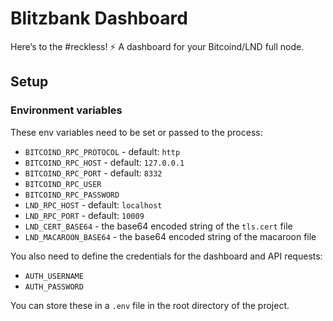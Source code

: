 # Blitzbank Dashboard

Here‘s to the #reckless! ⚡️
A dashboard for your Bitcoind/LND full node.

## Setup

### Environment variables

These env variables need to be set or passed to the process:

- `BITCOIND_RPC_PROTOCOL` - default: `http`
- `BITCOIND_RPC_HOST` - default: `127.0.0.1`
- `BITCOIND_RPC_PORT` - default: `8332`
- `BITCOIND_RPC_USER`
- `BITCOIND_RPC_PASSWORD`
- `LND_RPC_HOST` - default: `localhost`
- `LND_RPC_PORT` - default: `10009`
- `LND_CERT_BASE64` - the base64 encoded string of the `tls.cert` file
- `LND_MACAROON_BASE64` - the base64 encoded string of the macaroon file

You also need to define the credentials for the dashboard and API requests:

- `AUTH_USERNAME`
- `AUTH_PASSWORD`

You can store these in a `.env` file in the root directory of the project.
